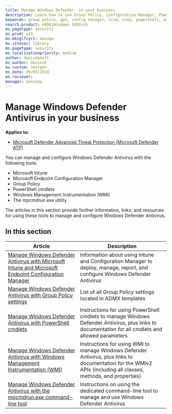 ```yaml
---
title: Manage Windows Defender  in your business
description: Learn how to use Group Policy, Configuration Manager, PowerShell, WMI, Intune, and the command line to manage Windows Defender AV
keywords: group policy, gpo, config manager, sccm, scep, powershell, wmi, intune, defender, antivirus, antimalware, security, protection
search.product: eADQiWindows 10XVcnh
ms.pagetype: security
ms.prod: w10
ms.mktglfcycl: manage
ms.sitesec: library
ms.pagetype: security
ms.localizationpriority: medium
author: denisebmsft
ms.author: deniseb
ms.custom: nextgen
ms.date: 09/03/2018
ms.reviewer: 
manager: dansimp
---
```


# Manage Windows Defender Antivirus in your business

**Applies to:**

- [Microsoft Defender Advanced Threat Protection (Microsoft Defender ATP)](https://go.microsoft.com/fwlink/p/?linkid=2069559)

You can manage and configure Windows Defender Antivirus with the following tools:

- Microsoft Intune
- Microsoft Endpoint Configuration Manager
- Group Policy
- PowerShell cmdlets
- Windows Management Instrumentation (WMI)
- The mpcmdrun.exe utility

The articles in this section provide further information, links, and resources for using these tools to manage and configure Windows Defender Antivirus.

## In this section

Article | Description
---|---
[Manage Windows Defender Antivirus with Microsoft Intune and Microsoft Endpoint Configuration Manager](use-intune-config-manager-windows-defender-antivirus.md)|Information about using Intune and Configuration Manager to deploy, manage, report, and configure Windows Defender Antivirus
[Manage Windows Defender Antivirus with Group Policy settings](use-group-policy-windows-defender-antivirus.md)|List of all Group Policy settings located in ADMX templates
[Manage Windows Defender Antivirus with PowerShell cmdlets](use-powershell-cmdlets-windows-defender-antivirus.md)|Instructions for using PowerShell cmdlets to manage Windows Defender Antivirus, plus links to documentation for all cmdlets and allowed parameters
[Manage Windows Defender Antivirus with Windows Management Instrumentation (WMI)](use-wmi-windows-defender-antivirus.md)| Instructions for using WMI to manage Windows Defender Antivirus, plus links to documentation for the WMIv2 APIs (including all classes, methods, and properties)
[Manage Windows Defender Antivirus with the mpcmdrun.exe command-line tool](command-line-arguments-windows-defender-antivirus.md)|Instructions on using the dedicated command-line tool to manage and use Windows Defender Antivirus
